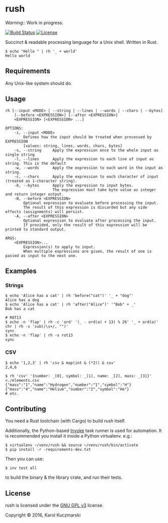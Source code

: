 # rush

_Warning:_: Work in progress.

[![Build Status](https://img.shields.io/travis/Xion/rush.svg)](https://travis-ci.org/Xion/rush)
[![License](https://img.shields.io/github/license/Xion/rush.svg)](https://github.com/Xion/rush/blob/master/LICENSE)

Succinct & readable processing language for a Unix shell. Written in Rust.

    $ echo "Hello " | rh '_ + world'
    Hello world

## Requirements

Any Unix-like system should do.

## Usage

    rh [--input <MODE> | --string | --lines | --words | --chars | --bytes]
        [--before <EXPRESSION>] [--after <EXPRESSION>]
        <EXPRESSION> [<EXPRESSION> ...]

    OPTIONS:
        -i, --input <MODE>
            Defines how the input should be treated when processed by EXPRESSION
            [values: string, lines, words, chars, bytes]
        -s, --string     Apply the expression once to the whole input as single string
        -l, --lines      Apply the expression to each line of input as string. This is the default
        -w, --words      Apply the expression to each word in the input as string.
        -c, --chars      Apply the expression to each character of input (treated as 1-character string).
        -b, --bytes      Apply the expression to input bytes.
                         The expression must take byte value as integer and return integer output.
        -B, --before <EXPRESSION>
            Optional expression to evaluate before processing the input.
            The result of this expression is discarded but any side effects (assignments) will persist.
        -A, --after <EXPRESSION>
            Optional expression to evaluate after processing the input.
            If provided, only the result of this expression will be printed to standard output.

    ARGS:
        <EXPRESSION>...
            Expression(s) to apply to input.
            When multiple expressions are given, the result of one is passed as input to the next one.

## Examples

### Strings

    $ echo 'Alice has a cat' | rh 'before("cat")' '_ + "dog"'
    Alice has a dog
    $ echo 'Alice has a cat' | rh 'after("Alice")' '"Bob" + _'
    Bob has a cat

    # ROT13
    $ echo -n 'flap' | rh -c 'ord' '(_ - ord(a) + 13) % 26' '_ + ord(a)' chr | rh -s 'sub(/\s+/, "")'
    sync
    $ echo -n 'flap' | rh -s rot13
    sync

### CSV

    $ echo '1,2,3' | rh 'csv & map(int & (*2)) & csv'
    2,4,6

    $ rh 'csv' '{number: _[0], symbol: _[1], name: _[2], mass: _[3]}'  <./elements.csv
    {"mass":"1","name":"Hydrogen","number":"1","symbol":"H"}
    {"mass":"4","name":"Helium","number":"2","symbol":"He"}
    # etc.


## Contributing

You need a Rust toolchain (with Cargo) to build _rush_ itself.

Additionally, the Python-based [Invoke](http://pyinvoke.org) task runner is used for automation.
It is recommended you install it inside a Python virtualenv. e.g.:

    $ virtualenv ~/venv/rush && source ~/venv/rush/bin/activate
    $ pip install -r -requirements-dev.txt

Then you can use:

    $ inv test all

to build the binary & the library crate, and run their tests.

## License

_rush_ is licensed under the [GNU GPL v3](https://github.com/Xion/rush/blob/master/LICENSE) license.

Copyright © 2016, Karol Kuczmarski
